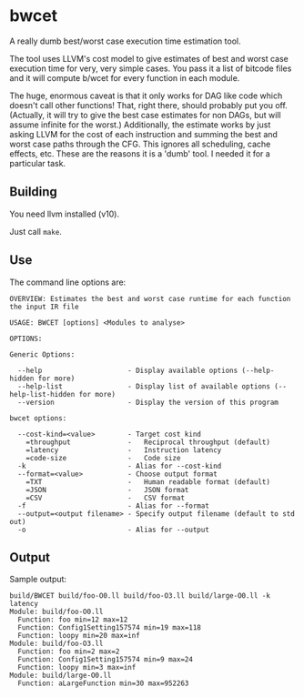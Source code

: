 # bwcet
A really dumb best/worst case execution time estimation tool.

The tool uses LLVM's cost model to give estimates of best and worst case execution time for very, very simple cases. 
You pass it a list of bitcode files and it will compute b/wcet for every function in each module.

The huge, enormous caveat is that it only works for DAG like code which doesn't call other functions! That, right there, should probably put you off. (Actually, it will try to give the best case estimates for non DAGs, but will assume infinite for the worst.)
Additionally, the estimate works by just asking LLVM for the cost of each instruction and summing the best and worst case paths through the CFG. This ignores all scheduling, cache effects, etc.
These are the reasons it is a 'dumb' tool. I needed it for a particular task.

## Building
You need llvm installed (v10).

Just call `make`.

## Use
The command line options are:

    OVERVIEW: Estimates the best and worst case runtime for each function the input IR file

    USAGE: BWCET [options] <Modules to analyse>

    OPTIONS:

    Generic Options:

      --help                     - Display available options (--help-hidden for more)
      --help-list                - Display list of available options (--help-list-hidden for more)
      --version                  - Display the version of this program

    bwcet options:

      --cost-kind=<value>        - Target cost kind
        =throughput              -   Reciprocal throughput (default)
        =latency                 -   Instruction latency
        =code-size               -   Code size
      -k                         - Alias for --cost-kind
      --format=<value>           - Choose output format
        =TXT                     -   Human readable format (default)
        =JSON                    -   JSON format
        =CSV                     -   CSV format
      -f                         - Alias for --format
      --output=<output filename> - Specify output filename (default to std out)
      -o                         - Alias for --output

## Output
Sample output:

    build/BWCET build/foo-O0.ll build/foo-O3.ll build/large-O0.ll -k latency
    Module: build/foo-O0.ll
      Function: foo min=12 max=12
      Function: Config1Setting157574 min=19 max=118
      Function: loopy min=20 max=inf
    Module: build/foo-O3.ll
      Function: foo min=2 max=2
      Function: Config1Setting157574 min=9 max=24
      Function: loopy min=3 max=inf
    Module: build/large-O0.ll
      Function: aLargeFunction min=30 max=952263